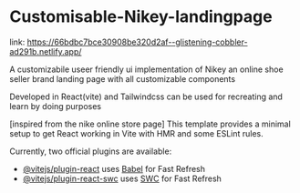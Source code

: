 
# Customisable-Nikey-landingpage

link: https://66bdbc7bce30908be320d2af--glistening-cobbler-ad291b.netlify.app/

A customizabile useer friendly ui implementation of Nikey an online shoe seller brand landing page with all customizable components

Developed in React(vite) and Tailwindcss can be used for recreating and learn by doing purposes

[inspired from the nike online store page]
This template provides a minimal setup to get React working in Vite with HMR and some ESLint rules.

Currently, two official plugins are available:

- [@vitejs/plugin-react](https://github.com/vitejs/vite-plugin-react/blob/main/packages/plugin-react/README.md) uses [Babel](https://babeljs.io/) for Fast Refresh
- [@vitejs/plugin-react-swc](https://github.com/vitejs/vite-plugin-react-swc) uses [SWC](https://swc.rs/) for Fast Refresh
